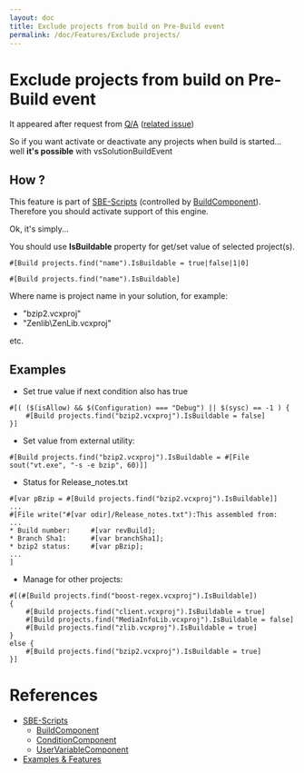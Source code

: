 ```yaml
---
layout: doc
title: Exclude projects from build on Pre-Build event
permalink: /doc/Features/Exclude projects/
---
```

# Exclude projects from build on Pre-Build event

It appeared after request from [Q/A](https://visualstudiogallery.msdn.microsoft.com/0d1dbfd7-ed8a-40af-ae39-281bfeca2334) ([related issue](https://bitbucket.org/3F/vssolutionbuildevent/issue/24/exclude-projects-from-build-on-pre-build))

So if you want activate or deactivate any projects when build is started... well **it's possible** with vsSolutionBuildEvent

## How ?

This feature is part of [SBE-Scripts](../../Scripts/SBE-Scripts/) (controlled by [BuildComponent](../../Scripts/SBE-Scripts/Components/BuildComponent/)). Therefore you should activate support of this engine.

Ok, it's simply...

You should use **IsBuildable** property for get/set value of selected project(s).

```{{site.sbelang1}}
#[Build projects.find("name").IsBuildable = true|false|1|0]
```

```{{site.sbelang1}}
#[Build projects.find("name").IsBuildable]
```

Where name is project name in your solution, for example:

* "bzip2.vcxproj"
* "Zenlib\ZenLib.vcxproj"

etc.

## Examples

* Set true value if next condition also has true

```{{site.sbelang}}
#[( ($(isAllow) && $(Configuration) === "Debug") || $(sysc) == -1 ) {
    #[Build projects.find("bzip2.vcxproj").IsBuildable = false]
}]
```

* Set value from external utility:

```{{site.sbelang}}
#[Build projects.find("bzip2.vcxproj").IsBuildable = #[File sout("vt.exe", "-s -e bzip", 60)]]
```

* Status for Release_notes.txt

```{{site.sbelang}}
#[var pBzip = #[Build projects.find("bzip2.vcxproj").IsBuildable]]
...
#[File write("#[var odir]/Release_notes.txt"):This assembled from:
...
* Build number:     #[var revBuild];
* Branch Sha1:      #[var branchSha1];
* bzip2 status:     #[var pBzip];
...
]
```

* Manage for other projects:

```{{site.sbelang}}
#[(#[Build projects.find("boost-regex.vcxproj").IsBuildable])
{
    #[Build projects.find("client.vcxproj").IsBuildable = true]
    #[Build projects.find("MediaInfoLib.vcxproj").IsBuildable = false]
    #[Build projects.find("zlib.vcxproj").IsBuildable = true]
}
else {
    #[Build projects.find("bzip2.vcxproj").IsBuildable = true]
}]
```

# References

* [SBE-Scripts](../../Scripts/SBE-Scripts/)
    * [BuildComponent](../../Scripts/SBE-Scripts/Components/BuildComponent/)
    * [ConditionComponent](../../Scripts/SBE-Scripts/Components/ConditionComponent/)
    * [UserVariableComponent](../../Scripts/SBE-Scripts/Components/UserVariableComponent/)
* [Examples & Features](../../Examples/)